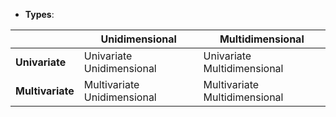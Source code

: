 - **Types**:

|                     | Unidimensional          | Multidimensional       |
|---------------------|-------------------------|------------------------|
| **Univariate**      | Univariate Unidimensional | Univariate Multidimensional |
| **Multivariate**    | Multivariate Unidimensional | Multivariate Multidimensional |